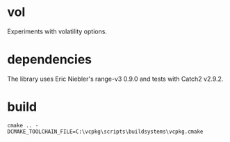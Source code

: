 # vol

Experiments with volatility options.

# dependencies
The library uses Eric Niebler's range-v3 0.9.0 and tests with Catch2 v2.9.2.

# build
`cmake .. -DCMAKE_TOOLCHAIN_FILE=C:\vcpkg\scripts\buildsystems\vcpkg.cmake`

